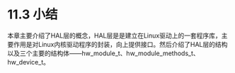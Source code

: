 # 11.3 小结


本章主要介绍了HAL层的概念，HAL层是是建立在Linux驱动上的一套程序库，主要作用是对Linux内核驱动程序的封装，向上提供接口。然后介绍了HAL层的结构以及三个主要的结构体——hw_module_t、hw_module_methods_t、hw_device_t。


